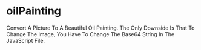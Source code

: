 # oilPainting
 Convert A Picture To A Beautiful Oil Painting. The Only Downside Is That To Change The Image, You Have To Change The Base64 String In The JavaScript File.
